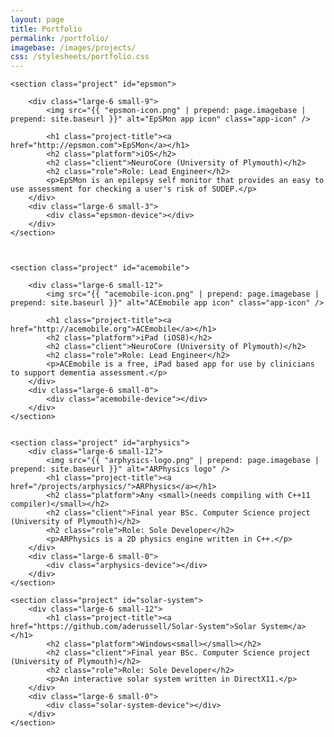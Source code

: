 ```yaml
---
layout: page
title: Portfolio
permalink: /portfolio/
imagebase: /images/projects/
css: /stylesheets/portfolio.css
---
```


<div>

	<section class="project" id="epsmon">
		
		<div class="large-6 small-9">
			<img src="{{ "epsmon-icon.png" | prepend: page.imagebase | prepend: site.baseurl }}" alt="EpSMon app icon" class="app-icon" />
		
        	<h1 class="project-title"><a href="http://epsmon.com">EpSMon</a></h1>
        	<h2 class="platform">iOS</h2>
        	<h2 class="client">NeuroCore (University of Plymouth)</h2>
        	<h2 class="role">Role: Lead Engineer</h2>
        	<p>EpSMon is an epilepsy self monitor that provides an easy to use assessment for checking a user's risk of SUDEP.</p>
        </div>
        <div class="large-6 small-3">
        	<div class="epsmon-device"></div>
        </div>
    </section>
    


    <section class="project" id="acemobile">
    
    	<div class="large-6 small-12">
    		<img src="{{ "acemobile-icon.png" | prepend: page.imagebase | prepend: site.baseurl }}" alt="ACEmobile app icon" class="app-icon" />
    	
			<h1 class="project-title"><a href="http://acemobile.org">ACEmobile</a></h1>
			<h2 class="platform">iPad (iOS8)</h2>
			<h2 class="client">NeuroCore (University of Plymouth)</h2>
			<h2 class="role">Role: Lead Engineer</h2>
			<p>ACEmobile is a free, iPad based app for use by clinicians to support dementia assessment.</p>
        </div>
        <div class="large-6 small-0">
        	<div class="acemobile-device"></div>
        </div>
    </section>

                    
    <section class="project" id="arphysics">
    	<div class="large-6 small-12">
			<img src="{{ "arphysics-logo.png" | prepend: page.imagebase | prepend: site.baseurl }}" alt="ARPhysics logo" />
			<h1 class="project-title"><a href="/projects/arphysics/">ARPhysics</a></h1>
			<h2 class="platform">Any <small>(needs compiling with C++11 compiler)</small></h2>
			<h2 class="client">Final year BSc. Computer Science project (University of Plymouth)</h2>
			<h2 class="role">Role: Sole Developer</h2>
			<p>ARPhysics is a 2D physics engine written in C++.</p>
        </div>
        <div class="large-6 small-0">
        	<div class="arphysics-device"></div>
        </div>
    </section>
    
    <section class="project" id="solar-system">
    	<div class="large-6 small-12">
			<h1 class="project-title"><a href="https://github.com/aderussell/Solar-System">Solar System</a></h1>
			<h2 class="platform">Windows<small></small></h2>
			<h2 class="client">Final year BSc. Computer Science project (University of Plymouth)</h2>
			<h2 class="role">Role: Sole Developer</h2>
			<p>An interactive solar system written in DirectX11.</p>
        </div>
        <div class="large-6 small-0">
        	<div class="solar-system-device"></div>
        </div>
    </section>
    
</div>